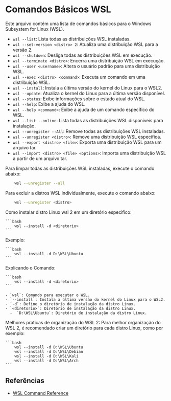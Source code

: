 # Comandos Básicos WSL

Este arquivo contém uma lista de comandos básicos para o Windows Subsystem for Linux (WSL).

- `wsl --list`: Lista todas as distribuições WSL instaladas.
- `wsl --set-version <distro> 2`: Atualiza uma distribuição WSL para a versão 2.
- `wsl --shutdown`: Desliga todas as distribuições WSL em execução.
- `wsl --terminate <distro>`: Encerra uma distribuição WSL em execução.
- `wsl --user <username>`: Altera o usuário padrão para uma distribuição WSL.
- `wsl --exec <distro> <command>`: Executa um comando em uma distribuição WSL.
- `wsl --install`: Instala a última versão do kernel do Linux para o WSL2.
- `wsl --update`: Atualiza o kernel do Linux para a última versão disponível.
- `wsl --status`: Exibe informações sobre o estado atual do WSL.
- `wsl --help`: Exibe a ajuda do WSL.
- `wsl --help <command>`: Exibe a ajuda de um comando específico do WSL.
- `wsl --list --online`: Lista todas as distribuições WSL disponíveis para instalação.
- `wsl --unregister --All`: Remove todas as distribuições WSL instaladas.
- `wsl --unregister <distro>`: Remove uma distribuição WSL específica.
- `wsl --export <distro> <file>`: Exporta uma distribuição WSL para um arquivo tar.
- `wsl --import <distro> <file> <options>`: Importa uma distribuição WSL a partir de um arquivo tar.



Para limpar todas as distribuições WSL instaladas, execute o comando abaixo:

```bash
    wsl --unregister --all
```

Para excluir a distros WSL individualmente, execute o comando abaixo:

```bash
    wsl --unregister <distro>
```

Como instalar distro Linux wsl 2 em um diretório especifico:
    
    ```bash
        wsl --install -d <diretorio>
    ```
Exemplo:

    ```bash
        wsl --install -d D:\WSL\Ubuntu
    ```

Explicando o Comando:

    ```bash
        wsl --install -d <diretorio>
    ```

    - `wsl`: Comando para executar o WSL.
    - `--install`: Instala a última versão do kernel do Linux para o WSL2.
    - `-d`: Define o diretório de instalação da distro Linux.
    - `<diretorio>`: Diretório de instalação da distro Linux.
      -  `D:\WSL\Ubuntu`: Diretório de instalação da distro Linux.

Melhores praticas de organização do WSL 2:
 Para melhor organização do WSL 2, é recomendado criar um diretório para cada distro Linux, como por exemplo:

    ```bash
        wsl --install -d D:\WSL\Ubuntu
        wsl --install -d D:\WSL\Debian
        wsl --install -d D:\WSL\Kali
        wsl --install -d D:\WSL\Arch
    ```







## Referências

- [WSL Command Reference](https://docs.microsoft.com/en-us/windows/wsl/reference)
